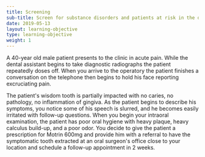 ```yaml
---
title: Screening
sub-title: Screen for substance disorders and patients at risk in the dental setting 
date: 2019-05-13
layout: learning-objective
type: learning-objective
weight: 1
---
```

A 40-year old male patient presents to the clinic in acute pain. While the
dental assistant begins to take diagnostic radiographs the patient repeatedly
doses off. When you arrive to the operatory the patient finishes a conversation
on the telephone then begins to hold his face reporting excruciating pain.

The patient's wisdom tooth is partially impacted with no caries, no pathology,
no inflammation of gingiva. As the patient begins to describe his symptoms, you
notice some of his speech is slurred, and he becomes easily irritated with
follow-up questions. When you begin your intraoral examination, the patient has
poor oral hygiene with heavy plaque, heavy calculus build-up, and a poor odor.
You decide to give the patient a prescription for Motrin 600mg and provide him
with a referral to have the symptomatic tooth extracted at an oral surgeon's
office close to your location and schedule a follow-up appointment in 2 weeks.
